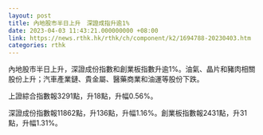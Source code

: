 ```yaml
---
layout: post
title: 內地股市半日上升　深證成指升逾1%
date: 2023-04-03 11:43:21.000000000 +08:00
link: https://news.rthk.hk/rthk/ch/component/k2/1694788-20230403.htm
categories: rthk
---
```


內地股市半日上升，深證成份指數和創業板指數升逾1%。油氣、晶片和豬肉相關股份上升；汽車產業鏈、貴金屬、醫藥商業和油運等股份下跌。

上證綜合指數報3291點，升18點，升幅0.56%。

深證成份指數報11862點，升136點，升幅1.16%。創業板指數報2431點，升31點，升幅1.31%。
